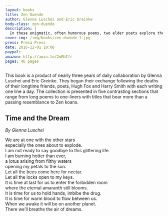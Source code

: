 ```yaml
---
layout: books
title: Zen Duende
author: Glenna Luschei and Eric Greinke
body-class: zen-duende
description: |
  In these enigmatic, often humorous poems, two elder poets explore the meaning of life and death, memory and attachment.
cover-img: /img/books/zen-duende_1.jpg
press: Presa Press
date: 2016-12-01 10:00
paypal:
amazon: http://amzn.to/2wMhIfr
pages: 46 pages
---
```


This book is a product of nearly three years of daily collaboration by Glenna Luschei and Eric Greinke. They began their exchange following the deaths of their longtime friends, poets, Hugh Fox and Harry Smith with each writing one line a day. The collection is presented in five contrasting sections that range from long poems to one-liners with titles that bear more than a passing resemblance to Zen koans.

## Time and the Dream
*By Glenna Luschei*

We are at one with the other stars  
especially the ones about to explode.  
I am not ready to say goodbye to this glittering life.  
I am burning hotter than ever,  
a lotus arising from filthy waters  
opening my petals to the sun.  
Let all the bees come here for nectar.  
Let all the locks open to my keys.  
It is time at last for us to enter the forbidden room  
where the eternal amaranth still blooms.  
It is time for us to hold hands, imbibe the drug.  
It is time for warm blood to flow between us.  
When we awake it will be on another planet.  
There we’ll breathe the air of dreams.

<img src="{{ site.baseurl }}/img/books/zen-duende_2.jpg" alt="" />
